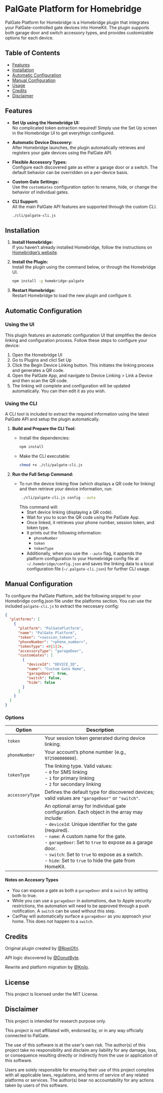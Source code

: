 # PalGate Platform for Homebridge

PalGate Platform for Homebridge is a Homebridge plugin that integrates your PalGate-controlled gate devices into HomeKit. The plugin supports both garage door and switch accessory types, and provides customizable options for each device.

## Table of Contents

- [Features](#features)
- [Installation](#installation)
- [Automatic Configuration](#automatic-configuration)
- [Manual Configuration](#manual-configuration)
- [Usage](#usage)
- [Credits](#credits)
- [Disclaimer](#disclaimer)

## Features

- **Set Up using the Homebridge UI:**  
  No complicated token extraction required! Simply use the Set Up screen in the Homebridge UI to get everythign configured.

- **Automatic Device Discovery:**  
  After Homebridge launches, the plugin automatically retrieves and registers your gate devices using the PalGate API.
  
- **Flexible Accessory Types:**  
  Configure each discovered gate as either a garage door or a switch. The default behavior can be overridden on a per-device basis.

- **Custom Gate Settings:**  
  Use the `customGates` configuration option to rename, hide, or change the behavior of individual gates.

- **CLI Support:**  
  All the main PalGate API features are supported through the custom CLI. 
  ```bash
  ./cli/palgate-cli.js
  ```

## Installation
1. **Install Homebridge:**  
  If you haven’t already installed Homebridge, follow the instructions on [Homebridge’s website](https://homebridge.io/).
  
2. **Install the Plugin:**  
   Install the plugin using the command below, or through the Homebridge UI.
   ```bash
   npm install -g homebridge-palgate
   ```

3. **Restart Homebridge:**  
  Restart Homebridge to load the new plugin and configure it.

## Automatic Configuration

### Using the UI

This plugin features an automatic configuration UI that simplifies the device linking and configuration process. Follow these steps to configure your device:

1. Open the Homebridge UI
2. Go to Plugins and clicl Set Up 
3. Click the Begin Device Linking button. This initiates the linking process and generates a QR code.
4. Open the PalGate App, and navigate to Device Linking > Link a Device and then scan the QR code.
5. The linking will complete and configuration will be updated automatically. You can then edit it as you wish.

### Using the CLI

A CLI tool is included to extract the required information using the latest PalGate API and setup the plugin automatically.

1. **Build and Prepare the CLI Tool:**
   - Install the dependencies:
     ```bash
     npm install
     ```
   - Make the CLI executable:
     ```bash
     chmod +x ./cli/palgate-cli.js
     ```

2. **Run the Full Setup Command:**
   - To run the device linking flow (which displays a QR code for linking) and then retrieve your device information, run:
     ```bash
      ./cli/palgate-cli.js config --auto
     ```
     This command will:
     - Start device linking (displaying a QR code).
     - Wait for you to scan the QR code using the PalGate App.
     - Once linked, it retrieves your phone number, session token, and token type.
     - It prints out the following information:
       - `phoneNumber`
       - `token`
       - `tokenType`
     - Additionally, when you use the `--auto` flag, it appends the platform configuration to your Homebridge config file at `~/.homebridge/config.json` and saves the linking data to a local configuration file (`~/.palgate-cli.json`) for further CLI usage.

## Manual Configuration

To configure the PalGate Platform, add the following snippet to your Homebridge config.json file under the platforms section. You can use the included `palgate-cli.js` to extract the neccesary config:

```json
{
  "platforms": [
    {
      "platform": "PalGatePlatform",
      "name": "PalGate Platform",
      "token": "<session_token>",
      "phoneNumber": "<phone_number>",
      "tokenType": <0|1|2>,
      "accessoryType": "garageDoor",
      "customGates": [
        {
          "deviceId": "DEVICE_ID",
          "name": "Custom Gate Name",
          "garageDoor": true,
          "switch": false,
          "hide": false
        }
      ]
    }
  ]
}
```

### Options

| Option         | Description                                                                                                                                                                                                                                      |
|----------------|--------------------------------------------------------------------------------------------------------------------------------------------------------------------------------------------------------------------------------------------------|
| `token`        | Your session token generated during device linking.                                                                                                                                                                                            |
| `phoneNumber`  | Your account’s phone number (e.g., `972500000000`).                                                                                                                                                                                              |
| `tokenType`    | The linking type. Valid values: <br> - `0` for SMS linking <br> - `1` for primary linking <br> - `2` for secondary linking                                                                                                                      |
| `accessoryType`| Defines the default type for discovered devices; valid values are `"garageDoor"` or `"switch"`.                                                                                                                                                   |
| `customGates`  | An optional array for individual gate configuration. Each object in the array may include: <br> - `deviceId`: Unique identifier for the gate (required). <br> - `name`: A custom name for the gate. <br> - `garageDoor`: Set to `true` to expose as a garage door. <br> - `switch`: Set to `true` to expose as a switch. <br> - `hide`: Set to `true` to hide the gate from HomeKit. |

#### Notes on Accesory Types
- You can expose a gate as both a `garageDoor` and a `switch` by setting both to true. 
- While you can use a `garageDoor` in automations, due to Apple security restrictions, the automation will need to be approved through a push notification. A `switch` can be used without this step. 
- CarPlay will automatically surface a `garageDoor` as you approach your home. This does not happen to a `switch`.

## Credits

Original plugin created by [@RoeiOfri](https://github.com/RoeiOfri).

API logic discovered by [@DonutByte](https://github.com/DonutByte).

Rewrite and platform migration by [@Knilo](https://github.com/Knilo).

## License

This project is licensed under the MIT License.

## Disclaimer

This project is intended for research purpose only.

This project is not affiliated with, endorsed by, or in any way officially connected to PalGate.

The use of this software is at the user's own risk. The author(s) of this project take no responsibility and disclaim any liability for any damage, loss, or consequence resulting directly or indirectly from the use or application of this software.

Users are solely responsible for ensuring their use of this project complies with all applicable laws, regulations, and terms of service of any related platforms or services. The author(s) bear no accountability for any actions taken by users of this software.
